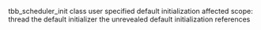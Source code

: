 tbb_scheduler_init class
	user specified
	default initialization
	affected scope: thread
the default initializer
the unrevealed default initialization
references